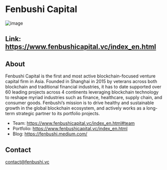# Fenbushi Capital

![image](https://user-images.githubusercontent.com/25411371/119943671-f5fda480-bf58-11eb-82b6-a6107c6f996b.png)


## Link: https://www.fenbushicapital.vc/index_en.html

## About
Fenbushi Capital is the first and most active blockchain-focused venture capital firm in Asia. Founded in Shanghai in 2015 by veterans across both blockchain and traditional financial industries, it has to date supported over 60 leading projects across 4 continents leveraging blockchain technology to reshape myriad industries such as finance, healthcare, supply chain, and consumer goods. Fenbushi’s mission is to drive healthy and sustainable growth in the global blockchain ecosystem, and actively works as a long-term strategic partner to its portfolio projects.

* Team: https://www.fenbushicapital.vc/index_en.html#team
* Portfolio: https://www.fenbushicapital.vc/index_en.html
* Blog: https://fenbushi.medium.com/

## Contact
contact@fenbushi.vc

